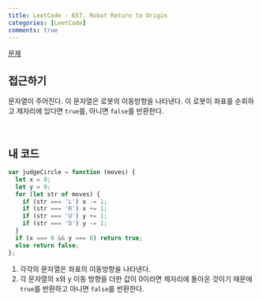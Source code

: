 ```yaml
---
title: LeetCode - 657. Robot Return to Origin
categories: [LeetCode]
comments: true
---
```


[문제](https://leetcode.com/problems/robot-return-to-origin/)

## 접근하기

문자열이 주어진다. 이 문자열은 로봇의 이동방향을 나타낸다. 이 로봇이 좌표를 순회하고 제자리에 있다면 `true`를, 아니면 `false`를 반환한다.

<br>

## 내 코드

```js
var judgeCircle = function (moves) {
  let x = 0;
  let y = 0;
  for (let str of moves) {
    if (str === 'L') x -= 1;
    if (str === 'R') x += 1;
    if (str === 'U') y += 1;
    if (str === 'D') y -= 1;
  }
  if (x === 0 && y === 0) return true;
  else return false;
};
```

1. 각각의 문자열은 좌표의 이동방향을 나타낸다.
2. 각 문자열의 x와 y 이동 방향을 더한 값이 0이라면 제자리에 돌아온 것이기 때문에 `true`를 반환하고 아니면 `false`를 반환한다.

